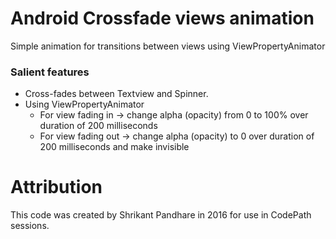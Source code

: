 # Android Crossfade views animation
Simple animation for transitions between views using ViewPropertyAnimator

### Salient features
* Cross-fades between Textview and Spinner.
* Using ViewPropertyAnimator
  * For view fading in -> change alpha (opacity) from 0 to 100% over duration of 200 milliseconds
  * For view fading out -> change alpha (opacity) to 0 over duration of 200 milliseconds and make invisible

# Attribution

This code was created by Shrikant Pandhare in 2016 for use in CodePath sessions.

